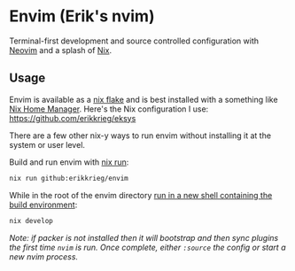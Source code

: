 # Envim (Erik's nvim)

Terminal-first development and source controlled configuration with [Neovim](https://github.com/neovim/neovim) and a splash of [Nix](https://nixos.org/guides/how-nix-works.html).

## Usage

Envim is available as a [nix flake](https://nixos.wiki/wiki/flakes) and is best installed with a something like [Nix Home Manager](https://github.com/nix-community/home-manager). Here's the Nix configuration I use: https://github.com/erikkrieg/eksys

There are a few other nix-y ways to run envim without installing it at the system or user level.

Build and run envim with [nix run](https://nixos.org/manual/nix/stable/command-ref/new-cli/nix3-run.html):
```sh
nix run github:erikkrieg/envim
```

While in the root of the envim directory [run in a new shell containing the build environment](https://nixos.org/manual/nix/stable/command-ref/new-cli/nix3-develop.html):
```sh
nix develop
```

_Note: if packer is not installed then it will bootstrap and then sync plugins the first time `nvim` is run. Once complete, either `:source` the config or start a new nvim process._

